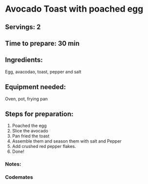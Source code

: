 # Avocado Toast with poached egg
## Servings: 2

## Time to prepare: 30 min

## Ingredients:
Egg, avacodao, toast, pepper and salt

## Equipment needed:
Oven, pot, frying pan

## Steps for preparation:
1. Poached the egg
2. Slice the avocado
3. Pan fried the toast
4. Assemble them and season them with salt and Pepper
5. Add crushed red pepper flakes. 
6. Done!


### Notes:



### Codemates #
